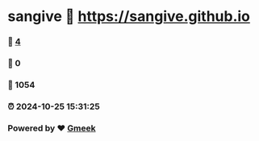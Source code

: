 # sangive :link: https://sangive.github.io 
### :page_facing_up: [4](https://sangive.github.io/tag.html) 
### :speech_balloon: 0 
### :hibiscus: 1054 
### :alarm_clock: 2024-10-25 15:31:25 
### Powered by :heart: [Gmeek](https://github.com/Meekdai/Gmeek)

